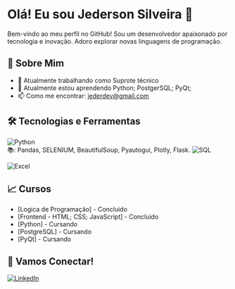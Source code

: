 # Olá! Eu sou Jederson Silveira 👋
 
Bem-vindo ao meu perfil no GitHub! Sou um desenvolvedor apaixonado por tecnologia e inovação. Adoro explorar novas linguagens de programação.
 
## 🚀 Sobre Mim
 
- 💼 Atualmente trabalhando como Suprote técnico
- 🌱 Atualmente estou aprendendo  Python; PostgerSQL; PyQt; 
- 📫 Como me encontrar: jederdev@gmail.com
 
## 🛠️ Tecnologias e Ferramentas
 
![Python](https://img.shields.io/badge/-Python-333333?style=flat&logo=python)    
    📚: Pandas, SELENIUM, BeautifulSoup, Pyautogui, Plotly, Flask.
![SQL](https://img.shields.io/badge/-SQL-333333?style=flat&logo=sql)
 
![Excel](https://img.shields.io/badge/-Excel-333333?style=flat&logo=microsoft-excel)
  
## 📈 Cursos
- [Logica de Programação] - Concluido
- [Frontend - HTML; CSS; JavaScript] - Concluido
- [Python] - Cursando
- [PostgreSQL] - Cursando
- [PyQt] - Cursando
 
## 🤝 Vamos Conectar!
 
[![LinkedIn](https://img.shields.io/badge/LinkedIn-0077B5?style=for-the-badge&logo=linkedin&logoColor=white)]([https://www.linkedin.com/in/kewin-delazeri-5ab567238/?originalSubdomain=br](https://www.linkedin.com/in/jederson-silveira-remoeri-b660612a2/))
